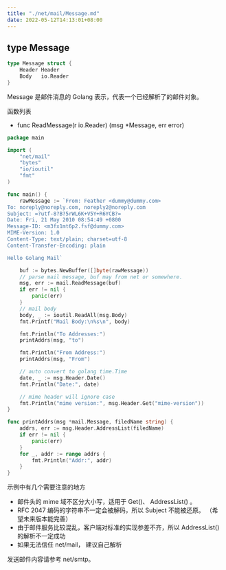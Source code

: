 ```yaml
---
title: "./net/mail/Message.md"
date: 2022-05-12T14:13:01+08:00
---
```

## type Message

```go
type Message struct {
    Header Header
    Body   io.Reader
}
```

Message 是邮件消息的 Golang 表示，代表一个已经解析了的邮件对象。

函数列表

- func ReadMessage(r io.Reader) (msg *Message, err error)

```go
package main

import (
	"net/mail"
	"bytes"
	"io/ioutil"
	"fmt"
)

func main() {
	rawMessage := `From: Feather <dummy@dummy.com>
To: noreply@noreply.com, noreply2@noreply.com
Subject: =?utf-8?B?5rWL6K+V5Y+R6YCB?=
Date: Fri, 21 May 2010 08:54:49 +0800
Message-ID: <m3fx1mt6p2.fsf@dummy.com>
MIME-Version: 1.0
Content-Type: text/plain; charset=utf-8
Content-Transfer-Encoding: plain

Hello Golang Mail`

	buf := bytes.NewBuffer([]byte(rawMessage))
	// parse mail message, buf may from net or somewhere.
	msg, err := mail.ReadMessage(buf)
	if err != nil {
		panic(err)
	}
	// mail body
	body, _ := ioutil.ReadAll(msg.Body)
	fmt.Printf("Mail Body:\n%s\n", body)

	fmt.Println("To Addresses:")
	printAddrs(msg, "to")

	fmt.Println("From Address:")
	printAddrs(msg, "From")

	// auto convert to golang time.Time
	date, _ := msg.Header.Date()
	fmt.Println("Date:", date)

	// mime header will ignore case
	fmt.Println("mime version:", msg.Header.Get("mime-version"))
}

func printAddrs(msg *mail.Message, filedName string) {
	addrs, err := msg.Header.AddressList(filedName)
	if err != nil {
		panic(err)
	}
	for _, addr := range addrs {
		fmt.Println("Addr:", addr)
	}
}
```

示例中有几个需要注意的地方

- 邮件头的 mime 域不区分大小写，适用于 Get()、 AddressList() 。
- RFC 2047 编码的字符串不一定会被解码，所以 Subject 不能被还原。
  （希望未来版本能完善）
- 由于邮件服务比较混乱，客户端对标准的实现参差不齐，所以 AddressList()
  的解析不一定成功
- 如果无法信任 net/mail， 建议自己解析

发送邮件内容请参考 net/smtp。
